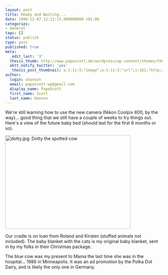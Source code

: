 ```yaml
---
layout: post
title: Ready and Waiting...
date: 1999-12-07 12:12:13.000000000 +01:00
categories:
- General
tags: []
status: publish
type: post
published: true
meta:
  _edit_last: '3'
  thesis_thumb: http://www.papascott.de/wordpress/wp-content/themes/thesis_151/lib/scripts/thumb.php?w=100&h=100&zc=1&q=100&src=http://www.papascott.de/images/mausnews/dotty.jpg
  aktt_notify_twitter: 'yes'
  _thesis_post_thumbnail: a:2:{s:5:"image";a:1:{s:3:"url";s:161:"http://www.papascott.de/wordpress/wp-content/themes/thesis_151/lib/scripts/thumb.php?w=100&h=100&zc=1&q=100&src=http://www.papascott.de/images/mausnews/dotty.jpg";}s:5:"frame";a:1:{s:2:"on";s:1:"1";}}
author:
  login: shanson
  email: papascott-wp@gmail.com
  display_name: PapaScott
  first_name: Scott
  last_name: Hanson
---
```

<p>We're still learning how to use the new camera (Nikon Coolpix 800, by the way)... good thing that we still have a couple of weeks to try things out. Here's a view of the future baby bed (should last for the first 6 months or so).</p>
<p><img src="http://www.papascott.de/wordpress/wp-content/uploads/1999/12/dotty.jpg" height="300" width="400" border="0" alt="dotty.jpg: Dotty the spotted cow" /></p>
<p>Our cradle is on loan from Roland and Kirsten (stuffed animals not included). The baby blanket with the cats is my original baby blanket, sent in by my folks in their Christmas package.</p>
<p>The blue cow was my present to Mama the last time she was in the hospital... 1986 in Minneapolis. It was an ad promotion by the Polka Dot Dairy, and is likely the only one in Germany.</p>
